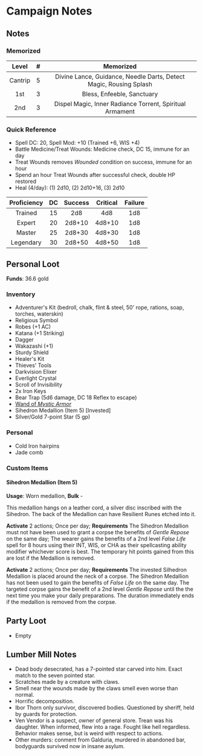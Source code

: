 # Campaign Notes

## Notes

### Memorized

| Level | # | Memorized |
|:---:|:---:|:---:|
| Cantrip | 5 | Divine Lance, Guidance, Needle Darts, Detect Magic, Rousing Splash |
| 1st     | 3 | Bless, Enfeeble, Sanctuary |
| 2nd     | 3 | Dispel Magic, Inner Radiance Torrent, Spiritual Armament |

### Quick Reference

- Spell DC: 20, Spell Mod: +10 (Trained +6, WIS +4)
- Battle Medicine/Treat Wounds: Medicine check, DC 15, immune for an day
- Treat Wounds removes _Wounded_ condition on success, immune for an hour
- Spend an hour Treat Wounds after successful check, double HP restored
- Heal (4/day): (1) 2d10, (2) 2d10+16, (3) 2d10

| Proficiency | DC | Success | Critical | Failure |
|:---:|:---:|:---:|:---:|:---:|
| Trained | 15 | 2d8 | 4d8 | 1d8 |
| Expert | 20 | 2d8+10 | 4d8+10 | 1d8 |
| Master | 25 | 2d8+30 | 4d8+30 | 1d8 |
| Legendary | 30 | 2d8+50 | 4d8+50 | 1d8 |


## Personal Loot

**Funds**: 36.6 gold

### Inventory

- Adventurer's Kit (bedroll, chalk, flint & steel, 50' rope, rations, soap, torches, waterskin)
- Religious Symbol
- Robes (+1 AC)
- Katana (+1 Striking)
- Dagger
- Wakazashi (+1)
- Sturdy Shield
- Healer's Kit
- Thieves' Tools
- Darkvision Elixer
- Everlight Crystal
- Scroll of Invisibility
- 2x Iron Keys
- Bear Trap (5d6 damage, DC 18 Reflex to escape)
- [Wand of _Mystic Armor_](https://2e.aonprd.com/Equipment.aspx?ID=3050)
- Sihedron Medallion (Item 5) [Invested]
- Silver/Gold 7-point Star (5 gp)

### Personal

- Cold Iron hairpins
- Jade comb

### Custom Items 

#### Sihedron Medallion (Item 5)

**Usage**: Worn medallion, **Bulk** -

This medallion hangs on a leather cord, a silver disc inscribed with the Sihedron.  The back of the Medallion can have Resilient Runes etched into it.

**Activate** 2 actions; Once per day; **Requirements** The Sihedron Medallion must not have been used to grant a corpse the benefits of _Gentle Repose_ on the same day; The wearer gains the benefits of a 2nd level _False Life_ spell for 8 hours using their INT, WIS, or CHA as their spellcasting ability modifier whichever score is best.  The temporary hit points gained from this are lost if the Medallion is removed.

**Activate** 2 actions; Once per day; **Requirements** The invested Silhedron Medallion is placed around the neck of a corpse.  The Sihedron Medallion has not been used to gain the benefits of _False Life_ on the same day.  The targeted corpse gains the benefit of a 2nd level _Gentle Repose_ until the the next time you make your daily preparations.  The duration immediately ends if the medallion is removed from the corpse.

## Party Loot

- Empty

## Lumber Mill Notes

- Dead body desecrated, has a 7-pointed star carved into him.  Exact match to the seven pointed star.
- Scratches made by a creature with claws.
- Smell near the wounds made by the claws smell even worse than normal.
- Horrific decomposition.
- Ibor Thorn only survivor, discovered bodies.  Questioned by sheriff, held by guards for protection.
- Ven Vendor is a suspect, owner of general store.  Trean was his daughter.  When informed, flew into a rage.  Fought like hell regardless.  Behavior makes sense, but is weird with respect to actions.
- Other murders: conment from Galduria, murdered in abandoned bar, bodyguards survived now in insane asylum.
